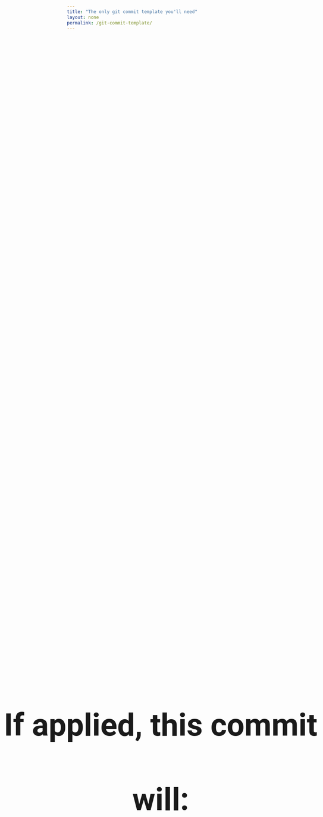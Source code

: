 ```yaml
---
title: "The only git commit template you'll need"
layout: none
permalink: /git-commit-template/
---
```




<span class="hide">No lengthy essays required, just repeat this during a `git commit` </span>


<h1>If applied, this commit will: </h1>


<style type="text/css">
h1 {
    left: 0;
    line-height: 200px;
    margin-top: -100px;
    position: absolute;
    text-align: center;
    top: 50%;
    width: 100%;
    font-size: 600%;
    font-family:  Roboto,Arial,sans-serif;
}

.hide { 
    display: none;
}
</style>